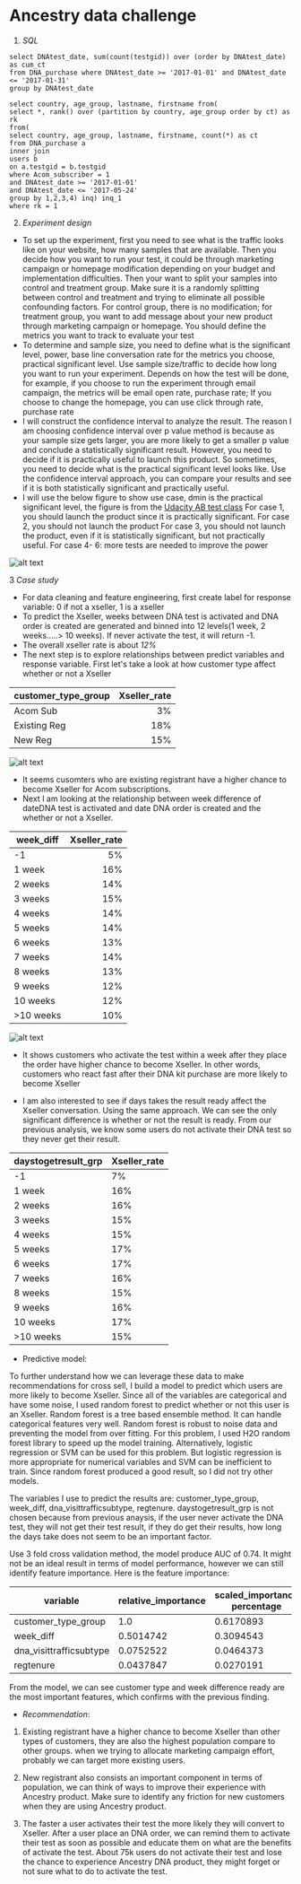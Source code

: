 # Ancestry data challenge
1. *SQL*
```
select DNAtest_date, sum(count(testgid)) over (order by DNAtest_date) as cum_ct
from DNA_purchase where DNAtest_date >= '2017-01-01' and DNAtest_date <= '2017-01-31'
group by DNAtest_date
```

```
select country, age_group, lastname, firstname from(
select *, rank() over (partition by country, age_group order by ct) as rk
from(
select country, age_group, lastname, firstname, count(*) as ct
from DNA_purchase a
inner join
users b
on a.testgid = b.testgid
where Acom_subscriber = 1
and DNAtest_date >= '2017-01-01'
and DNAtest_date <= '2017-05-24'
group by 1,2,3,4) inq) inq_1
where rk = 1
```

2. *Experiment design*
- To set up the experiment, first you need to see what is the traffic looks like on your website, how many samples that are available. Then you decide how you want to run your test, it could be through marketing campaign or homepage modification depending on your budget and implementation difficulties. Then your want to split your samples into control and treatment group. Make sure it is a randomly splitting between control and treatment and trying to eliminate all possible confounding factors. For control group, there is no modification; for treatment group, you want to add message about your new product through marketing campaign or homepage. You should define the metrics you want to track to evaluate your test
- To determine and sample size, you need to define what is the significant level, power, base line conversation rate for the metrics you choose, practical significant level. Use sample size/traffic to decide how long you want to run your experiment. Depends on how the test will be done, for example, if you choose to run the experiment through email campaign, the metrics will be email open rate, purchase rate; If you choose to change the homepage, you can use click through rate, purchase rate
- I will construct the confidence interval to analyze the result. The reason I am choosing confidence interval over p value method is because as your sample size gets larger, you are more likely to get a smaller p value and conclude a statistically significant result. However, you need to decide if it is practically useful to launch this product. So sometimes, you need to decide what is the practical significant level looks like. Use the confidence interval approach, you can compare your results and see if it is both statistically significant and practically useful.
- I will use the below figure to show use case, dmin is the practical significant level, the figure is from the 
[Udacity AB test class](https://www.udacity.com/course/ab-testing--ud257) For case 1, you should launch the product since it is practically significant. For case 2, you should not launch the product For case 3, you should not launch the product, even if it is statistically significant, but not practically useful. For case 4- 6: more tests are needed to improve the power

![alt text](https://github.com/Yuming408/ancestry/blob/master/Screen%20Shot%202017-10-27%20at%203.49.53%20PM.png "ab test")

3 *Case study*
- For data cleaning and feature engineering, first 
create label for response variable: 0 if not a xseller, 1 is a xseller
- To predict the Xseller, weeks between DNA test is activated and DNA order is created are generated and binned into 12 levels(1 week, 2 weeks.....> 10 weeks).  If never activate the test, it will return -1. 
- The overall xseller rate is about *12%*
- The next step is to explore relationships between predict variables and response variable. First let's take a look at how customer type affect whether or not a Xseller

|customer_type_group| Xseller_rate|
|------------------ |------------:|
| Acom Sub     | 3%|
|Existing Reg|18%|
|New Reg|15%|

![alt text](https://github.com/Yuming408/ancestry/blob/master/Screen%20Shot%202017-10-28%20at%2010.12.10%20PM.png)

- It seems cusomters who are existing registrant have a higher chance to become Xseller for Acom subscriptions.
- Next I am looking at the relationship between week difference of dateDNA test is activated and date DNA order is created and the whether or not a Xseller.

|week_diff|Xseller_rate|
|---------|-----------:|
|-1|	5%|
|1 week|16%|
|2 weeks|14%|
|3 weeks|15%|
|4 weeks|14%|
|5 weeks|14%|
|6 weeks|13%|
|7 weeks|14%|
|8 weeks|13%|
|9 weeks|12%|
|10 weeks|12%|
|>10 weeks|10%|

![alt text](https://github.com/Yuming408/ancestry/blob/master/week_diff.png)

- It shows customers who activate the test within a week after they place the order have higher chance to become Xseller. In other words, customers who react fast after their DNA kit purchase are more likely to become Xseller

- I am also interested to see if days takes the result ready affect the Xseller conversation. Using the same approach. We can see the only significant difference is whether or not the result is ready. From our previous analysis, we know some users do not activate their DNA test so they never get their result. 

|daystogetresult_grp|Xseller_rate|
|-------------------|------------|
|-1|7%|
|1 week|16%|
|2 weeks|16%|
|3 weeks|15%|
|4 weeks|15%|
|5 weeks|17%|
|6 weeks|17%|
|7 weeks|16%|
|8 weeks|15%|
|9 weeks|16%|
|10 weeks|17%|
|>10 weeks|15%|


- Predictive model: 

To further understand how we can leverage these data to make recommendations for cross sell, I build a model to predict which users are more likely to become Xseller. Since all of the variables are categorical and have some noise, I used random
forest to predict whether or not this user is an Xseller. Random forest is a tree based ensemble
method. It can handle categorical features very well. Random forest is robust to noise data and preventing
the model from over fitting. For this problem, I used H2O random forest library to speed up the model
training. Alternatively, logistic regression or SVM can be used for this problem. But logistic regression is
more appropriate for numerical variables and SVM can be inefficient to train. Since random forest produced
a good result, so I did not try other models.

The variables I use to predict the results are: customer_type_group, week_diff, dna_visittrafficsubtype, regtenure. daystogetresult_grp is not chosen because from previous anaysis, if the user never activate the DNA test, they will not get their test result, if they do get their results, how long the days take does not seem to be an important factor.

Use 3 fold cross validation method, the model produce AUC of 0.74. It might not be an ideal result in terms of model performance, however we can still identify feature importance. Here is the feature importance:


|variable|	relative_importance|	scaled_importance	percentage|
|--------|---------------------|------------------------------|
|customer_type_group|1.0|	0.6170893|
|week_diff|0.5014742|	0.3094543|
|dna_visittrafficsubtype|0.0752522|	0.0464373|
|regtenure|0.0437847|	0.0270191|

From the model, we can see customer type and week difference ready are the most important features, which confirms with the previous finding.

- *Recommendation*:

1. Existing registrant have a higher chance to become Xseller than other types of customers, they are also the highest population compare to other groups. when we trying to allocate marketing campaign effort, probably we can target more existing users.

2. New registrant also consists an important component in terms of population, we can think of ways to improve their experience with Ancestry product. Make sure to identify any friction for new customers when they are using Ancestry product.

3. The faster a user activates their test the more likely they will convert to Xseller. After a user place an DNA order, we can remind them to activate their test as soon as possible and educate them on what are the benefits of activate the test. About 75k users do not activate their test and lose the chance to experience Ancestry DNA product, they might forget or not sure what to do to activate the test. 








